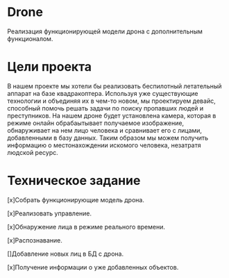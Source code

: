 # Drone
Реализация функционирующей модели дрона с дополнительным функционалом.

# Цели проекта
В нашем проекте мы хотели бы реализовать беспилотный летательный аппарат на базе квадракоптера. Используя уже существующие технологии и объединяя их в чем-то новом, мы проектируем девайс, способный помочь решать задачи по поиску пропавших людей и преступников. На нашем дроне будет установлена камера, которая в режиме онлайн обрабаытывает получаемое изображение, обнаруживает на нем лицо человека и сравнивает его с лицами, добавленными в базу данных. Таким образом мы можем получить информацию о местонахождении искомого человека, незатратя людской ресурс.

# Техническое задание
  [x]Собрать функционирующие модель дрона.

  [x]Реализовать управление.

  [x]Обнаружение лица в режиме реального времени.

  [x]Распознавание.

  []Добавление новых лиц в БД с дрона.

  [x]Получение информации о уже добавленных объектов.

